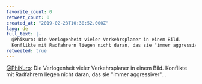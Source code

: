 ```yaml
---
favorite_count: 0
retweet_count: 0
created_at: "2019-02-23T10:30:52.000Z"
lang: de
full_text: |-
  @PhiKuro: Die Verlogenheit vieler Verkehrsplaner in einem Bild.
  Konflikte mit Radfahrern liegen nicht daran, das sie "immer aggressiver"…
retweeted: true
---
```


[@PhiKuro](https://twitter.com/PhiKuro): Die Verlogenheit vieler Verkehrsplaner
in einem Bild. Konflikte mit Radfahrern liegen nicht daran, das sie "immer
aggressiver"…
